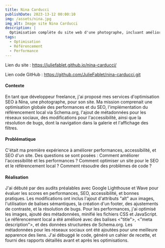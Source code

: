 ```yaml
---
title: Nina Carducci
publishDate: 2023-13-12 00:00:10
img: /assets/nina.jpg
img_alt: Image site Nina Carducci
description: |
  Optimisation complète du site web d'une photographe, incluant améliorations SEO, référencement local, accessibilité, résolution de bugs, et une présentation détaillée des interventions avec rapports avant/après.
tags:
  - Optimisation 
  - Référencement
  - Performance
---
```


Lien du site : https://juliefablet.github.io/nina-carducci/

Lien code GitHub : https://github.com/JulieFablet/nina-carducci.git

#### Contexte

En tant que développeur freelance, j'ai proposé mes services d'optimisation SEO à Nina, une photographe, pour son site. Ma mission comprenait une optimisation globale des performances et du SEO, l'implémentation du référencement local via Schema.org, l'ajout de métadonnées pour les réseaux sociaux, des modifications pour l'accessibilité, ainsi que la résolution de bugs, dont la navigation dans la galerie et l'affichage des filtres.

#### Problématique

C'était ma première expérience à améliorer performances, accessibilité, et SEO d'un site. Des questions se sont posées : Comment améliorer l'accessibilité et les performances ? Comment optimiser un site pour le SEO et le référencement local ? Comment résoudre des problèmes de code ?

#### Réalisation

J'ai débuté par des audits préalables avec Google Lighthouse et Wave pour évaluer les scores en performances, SEO, accessibilité, et bonnes pratiques. Les modifications ont inclus l'ajout d'attributs "alt" aux images, l'utilisation de balises sémantiques, la création d'un footer, des ajustements de contraste, et la résolution de bugs. Pour les performances, j'ai optimisé les images, ajouté des métadonnées, minifié les fichiers CSS et JavaScript. Le référencement local a été amélioré avec des balises <"title">, <"meta description">, et des données structurées de Schema.org. Les métadonnées pour les réseaux sociaux ont été ajoutées pour une meilleure apparence des liens. J'ai débuggé le code, généré un cahier de recette, et fourni des rapports détaillés avant et après les optimisations.

